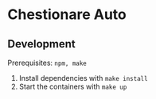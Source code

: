 # Chestionare Auto

## Development

Prerequisites: `npm, make`

1. Install dependencies with `make install`
2. Start the containers with `make up`
